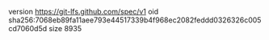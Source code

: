 version https://git-lfs.github.com/spec/v1
oid sha256:7068eb89fa11aee793e44517339b4f968ec2082feddd0326326c005cd7060d5d
size 8935
